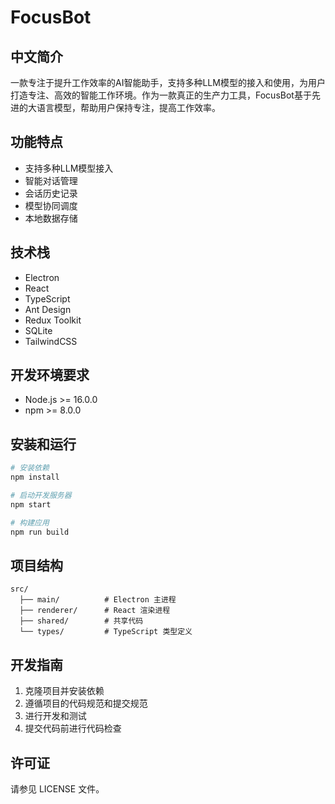 # FocusBot

## 中文简介

一款专注于提升工作效率的AI智能助手，支持多种LLM模型的接入和使用，为用户打造专注、高效的智能工作环境。作为一款真正的生产力工具，FocusBot基于先进的大语言模型，帮助用户保持专注，提高工作效率。

## 功能特点

- 支持多种LLM模型接入
- 智能对话管理
- 会话历史记录
- 模型协同调度
- 本地数据存储

## 技术栈

- Electron
- React
- TypeScript
- Ant Design
- Redux Toolkit
- SQLite
- TailwindCSS

## 开发环境要求

- Node.js >= 16.0.0
- npm >= 8.0.0

## 安装和运行

```bash
# 安装依赖
npm install

# 启动开发服务器
npm start

# 构建应用
npm run build
```

## 项目结构

```
src/
  ├── main/          # Electron 主进程
  ├── renderer/      # React 渲染进程
  ├── shared/        # 共享代码
  └── types/         # TypeScript 类型定义
```

## 开发指南

1. 克隆项目并安装依赖
2. 遵循项目的代码规范和提交规范
3. 进行开发和测试
4. 提交代码前进行代码检查

## 许可证

请参见 LICENSE 文件。